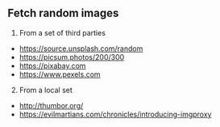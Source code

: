 ## Fetch random images
1. From a set of third parties
  * https://source.unsplash.com/random
  * https://picsum.photos/200/300
  * https://pixabay.com
  * https://www.pexels.com
2. From a local set
  * http://thumbor.org/
  * https://evilmartians.com/chronicles/introducing-imgproxy
